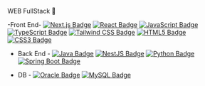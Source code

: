  WEB FullStack 🫠

-Front End-
[![Next.js Badge](https://img.shields.io/badge/-Next.js-000000?style=flat&logo=Next.js&logoColor=white)](#)
[![React Badge](https://img.shields.io/badge/-React-61DAFB?style=flat&logo=React&logoColor=white)](#)
[![JavaScript Badge](https://img.shields.io/badge/-JavaScript-F7DF1E?style=flat&logo=JavaScript&logoColor=black)](#)
[![TypeScript Badge](https://img.shields.io/badge/-TypeScript-3178C6?style=flat&logo=TypeScript&logoColor=white)](#)
[![Tailwind CSS Badge](https://img.shields.io/badge/-Tailwind_CSS-38B2AC?style=flat&logo=tailwind-css&logoColor=white)](#)
[![HTML5 Badge](https://img.shields.io/badge/-HTML5-E34F26?style=flat&logo=HTML5&logoColor=white)](#)
[![CSS3 Badge](https://img.shields.io/badge/-CSS3-1572B6?style=flat&logo=CSS3&logoColor=white)](#)



- Back End -
[![Java Badge](https://img.shields.io/badge/-Java-007396?style=flat&logo=Java&logoColor=white)](#)
[![NestJS Badge](https://img.shields.io/badge/-NestJS-ea2845?style=flat&logo=nestjs&logoColor=white)](#)
[![Python Badge](https://img.shields.io/badge/-Python-3776AB?style=flat&logo=Python&logoColor=white)](#)
[![Spring Boot Badge](https://img.shields.io/badge/-Spring_Boot-6DB33F?style=flat&logo=spring-boot&logoColor=white)](#)

- DB -
[![Oracle Badge](https://img.shields.io/badge/-Oracle-F80000?style=flat&logo=oracle&logoColor=white)](#)
[![MySQL Badge](https://img.shields.io/badge/-MySQL-4479A1?style=flat&logo=mysql&logoColor=white)](#)

